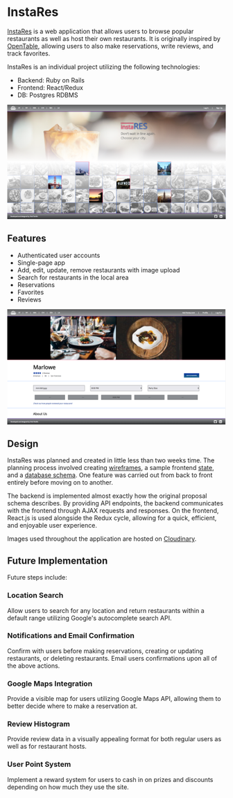 # InstaRes

[InstaRes][instares] is a web application that allows users to browse popular restaurants as well as host their own restaurants. It is originally inspired by [OpenTable][opentable], allowing users to also make reservations, write reviews, and track favorites.

InstaRes is an individual project utilizing the following technologies:

- Backend: Ruby on Rails
- Frontend: React/Redux
- DB: Postgres RDBMS

![alttag](./docs/home_page.png)

## Features

- Authenticated user accounts
- Single-page app
- Add, edit, update, remove restaurants with image upload
- Search for restaurants in the local area
- Reservations
- Favorites
- Reviews

![alttag](./docs/show_page.png)

## Design

InstaRes was planned and created in little less than two weeks time. The planning process involved creating [wireframes][wireframes], a sample frontend [state][state], and a [database schema][database schema]. One feature was carried out from back to front entirely before moving on to another.

The backend is implemented almost exactly how the original proposal schema describes. By providing API endpoints, the backend communicates with the frontend through AJAX requests and responses. On the frontend, React.js is used alongside the Redux cycle, allowing for a quick, efficient, and enjoyable user experience.

Images used throughout the application are hosted on [Cloudinary][cloudinary].

## Future Implementation

Future steps include:

### Location Search

Allow users to search for any location and return restaurants within a default range utilizing Google's autocomplete search API.

### Notifications and Email Confirmation

Confirm with users before making reservations, creating or updating restaurants, or deleting restaurants. Email users confirmations upon all of the above actions.

### Google Maps Integration

Provide a visible map for users utilizing Google Maps API, allowing them to better decide where to make a reservation at.

### Review Histogram

Provide review data in a visually appealing format for both regular users as well as for restaurant hosts.

### User Point System

Implement a reward system for users to cash in on prizes and discounts depending on how much they use the site.

[instares]: http://www.instares.space
[opentable]: http://www.opentable.com
[cloudinary]: http://www.cloudinary.com
[wireframes]: ./docs/wireframes
[state]: ./docs/sample-state.md
[database schema]: ./docs/schema.md
